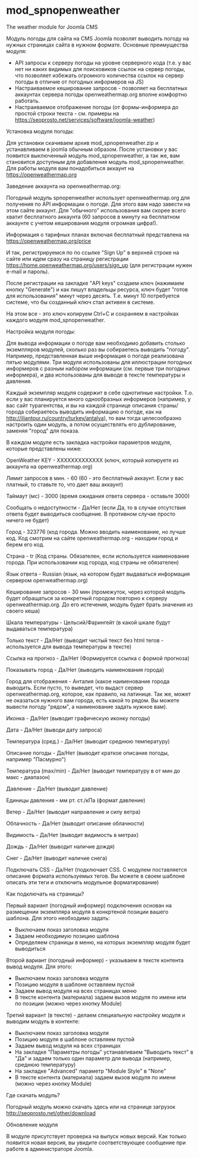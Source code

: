 # mod_spnopenweather
The weather module for Joomla CMS

Модуль погоды для сайта на CMS Joomla позволят выводить погоду на нужных страницах сайта в нужном формате. Основные преимущества модуля:

  - API запросы к серверу погоды на уровне серверного кода (т.е. у вас нет ни каких видимых для поисковиков ссылок на сервер погоды, что позволяет избежать огромного количества ссылок на сервер погоды в отличие от погодных информеров на JS)
  - Настраиваемое кеширование запросов - позволяет на бесплатных аккаунтах сервера погоды openweathermap.org вполне комфортно работать.
  - Настраиваемое отображение погоды (от формы-информера до простой строки текста - см. примеры на https://seoprosto.net/services/software/joomla-weather)
  
Установка модуля погоды:

Для установки скачиваем архив mod_spnopenweather.zip и устанавливаем в joomla обычным образом. После установки  у вас появится выключенный модуль mod_spnopenweather, а так же, вам становится  доступным для добавления модуль mod_spnopenweather. Для работы модуля вам понадобиться аккаунт на https://openweathermap.org

Заведение аккаунта на openweathermap.org:

Погодный модуль spnopenweather использует openweathermap.org для получения по API информации о погоде. Для этого вам надо завести на этом сайте аккаунт. Для "обычного" использования вам скорее всего хватит бесплатного аккаунта (60 запросов в минуту на бесплатном аккаунте с учетом кеширования модуля огромная цифра!).

Информация о тарифных планах включая бесплатный представлена на https://openweathermap.org/price

И так, регистрируемся по по ссылке "Sign Up" в верхней строке на сайте или идем сразу на страницу регистрации https://home.openweathermap.org/users/sign_up (для регистрации нужен e-mail и пароль).

После регистрации на закладке "API keys" создаем ключ (нажимаем кнопку "Generate") и как пишут владельцы ресурса, ключ будет "готов для использования" минут через десять. Т.е. минут 10 потребуется системе, что бы созданный ключ стал активен в системе.

На этом все - это  ключ копируем Сtrl+C и сохраняем в настройках каждого модуля mod_spnopenweather.

Настройка модуля погоды:

Для вывода информации о погоде вам необходимо добавить столько экземпляров модулей, сколько раз вы собираетесь выводить "погоду". Например, представленная выше информация о погоде реализована пятью модулями. Три модуля использованы для иллюстрации погодных информеров с разным набором информации (см. первые три погодных информера), и два использованы для выводе в тексте температуры и давления.

Каждый экземпляр модуля содержит в себе однотипные настройки. Т.о. если у вас планируется много однообразных информеров (например, у вас сайт турагентства, и вы на каждой странице описания страны/города собираетесь выводить информацию о погоде, как на http://iliantour.ru/country/turkey/antalya), то вам тогда целесообразно настроить один модуль, а потом осуществлять его дублирование, заменяя "город" для показа.

В каждом модуле есть закладка настройки параметров модуля, которые представлены ниже:


OpenWeather KEY - XXXXXXXXXXXXX (ключ, который копируете из аккаунта на openweathermap.org)

Лимит запросов в мин. - 60 (60 - это бесплатный аккаунт. Если у вас платный, то ставьте то, что дает ваш аккаунт)

Таймаут (мс) -  3000 (время ожидания ответа сервера - оставьте 3000)

Сообщать о недоступности - Да/Нет (если Да, то в случае отсутствия ответа будет выводиться сообщение. В противном случае просто ничего не будет)

Город -  323776 (код города. Можно вводить наименование, но лучше код. Код смотрим на сайте openweathermap.org - находим город и берем его код.

Страна - tr (Код страны. Обязателен, если используется наименование города. При использовании код города, код страны не обязателен)

Язык ответа - Russian (язык, на котором будет выдаваться информация сервером openweathermap.org)

Кеширование запросов -  30 мин (промежуток, через которой модуль будет обращаться за конкретный городом повторно к серверу openweathermap.org. До его истечения, модуль будет брать значения из своего кеша)

Шкала температуры - Цельсий/Фарингейт (в какой шкале будут выдаваться температура)
 
Только текст - Да/Нет (выводит чистый текст без html тегов - используется для вывода температуры в тексте)
 
Ссылка на прогноз - Да/Нет (Формируется ссылка с формой прогноза)
 
Показывать город - Да/Нет (выводить наименования города)

Город для отображения - Анталия (какое наименование города выводить. Если пусто, то выведет, что выдаст сервер openweathermap.org, которое,  как правило, на латинице. Так же, может не оказаться нужного вам города, есть какой то рядом. Вы можете вывести погоду "рядом", а наименование задать нужное вам).

Иконка - Да/Нет (выводит графическую иконку погоды)

Дата - Да/Нет (выводи дату запроса)

Температура (сред.) - Да/Нет (выводит среднюю температуру)

Описание погоды - Да/Нет (выводит краткое описание погоды, например "Пасмурно")
 
Температура (max/min) - Да/Нет (выводит температуру в от мин до макс - диапазон)
 
Давление - Да/Нет (выводит давление)
 
Единицы давления - мм рт. ст./кПа (формат давление)
 
Ветер - Да/Нет (выводит направление и силу ветра)
 
Облачность - Да/Нет (выводит описание облачности)
 
Видимость - Да/Нет (выводит видимость в метрах)
 
Дождь - Да/Нет (выводит наличие дождя)
 
Снег - Да/Нет (выводит наличие снега)

Подключать CSS - Да/Нет (подключает CSS. С модулем поставляется описание формата используемых тегов. Вы можете в своем шаблоне описать эти теги и отключить модульное форматирование)


Как подключать на страницы?

Первый вариант (погодный информер) подключения основан на размещении экземпляра модуля в конкртеной позиции вашего шаблона. Для этого необходимо задать:

  - Выключаем показ заголовка модуля
  - Задаем необходимую позицию шаблона
  - Определяем страницы в меню, на которых экземпляр модуля будет выводиться

Второй вариант (погодный информер) - указываем в тексте контента вывод модуля. Для этого:

  - Выключаем показ заголовка модуля
  - Позицию модуля в шаблоне оставляем пустой
  - Задаем вывод модуля на всех страницах меню
  - В тексте контента (материала) задаем вызов модуля по имени или по позиции (можно через кнопку Module)

Третий вариант (в тексте) - делаем специальную настройку модуля и выводим модуль в контенте:

  - Выключаем показ заголовка модуля
  - Позицию модуля в шаблоне оставляем пустой
  - Задаем вывод модуля на всех страницах
  - На закладке "Параметры погоды" устанавливаем "Выводить текст" в "Да" и задаем только один параметр для вывода (например, среднюю температуру)
  - На закладке "Advanced" параметр "Module Style" в "None"
  - В тексте контента (материала) задаем вызов модуля по имени (можно через кнопку Module)

Где скачать модуль?

Погодный модуль можно скачать здесь или на странице загрузок http://seoprosto.net/other/download

Обновление модуля

В модуле присутствует проверка на выпуск новых версий. Как только появится новая версия, вы увидите соответствующее сообщение при работе в администраторе Joomla.
